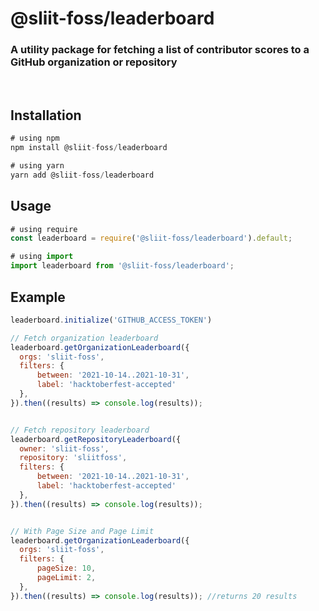 # @sliit-foss/leaderboard

### A utility package for fetching a list of contributor scores to a GitHub organization or repository

<br/>

## Installation

```js
# using npm
npm install @sliit-foss/leaderboard

# using yarn
yarn add @sliit-foss/leaderboard
```

## Usage

```js
# using require
const leaderboard = require('@sliit-foss/leaderboard').default;

# using import
import leaderboard from '@sliit-foss/leaderboard';
```

## Example

```js
leaderboard.initialize('GITHUB_ACCESS_TOKEN')

// Fetch organization leaderboard
leaderboard.getOrganizationLeaderboard({
  orgs: 'sliit-foss',
  filters: {
      between: '2021-10-14..2021-10-31',
      label: 'hacktoberfest-accepted'
  },
}).then((results) => console.log(results));


// Fetch repository leaderboard
leaderboard.getRepositoryLeaderboard({
  owner: 'sliit-foss',
  repository: 'sliitfoss',
  filters: {
      between: '2021-10-14..2021-10-31',
      label: 'hacktoberfest-accepted'
  },
}).then((results) => console.log(results));


// With Page Size and Page Limit
leaderboard.getOrganizationLeaderboard({
  orgs: 'sliit-foss',
  filters: {
      pageSize: 10,
      pageLimit: 2,
  },
}).then((results) => console.log(results)); //returns 20 results

```